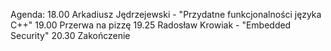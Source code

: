 Agenda:
18.00 Arkadiusz Jędrzejewski - "Przydatne funkcjonalności języka C++"
19.00 Przerwa na pizzę
19.25 Radosław Krowiak - "Embedded Security"
20.30 Zakończenie

